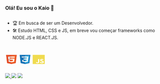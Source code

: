 ### Olá! Eu sou o Kaio 👋 
##
- 🏆 Em busca de ser um Desenvolvedor.
- 🛠 Estudo HTML, CSS e JS, em breve vou começar frameworks como NODE.JS e REACT.JS.
##
<div style="display: inline_block"><br>
  <img align="center" alt="Rafa-HTML" height="30" width="40" src="https://raw.githubusercontent.com/devicons/devicon/master/icons/html5/html5-original.svg">
  <img align="center" alt="Rafa-CSS" height="30" width="40" src="https://raw.githubusercontent.com/devicons/devicon/master/icons/css3/css3-original.svg">
  <img align="center" alt="Rafa-Js" height="30" width="40" src="https://raw.githubusercontent.com/devicons/devicon/master/icons/javascript/javascript-plain.svg">
</div>

##

<div>
    <a href="https://instagram.com/kaiofsca" target="_blank"> <img src="https://img.shields.io/badge/-Instagram-%23E4405F?style=for-the-badge&logo=instagram&logoColor=white"> </a>
    <a href="https://www.linkedin.com/in/kaio-fonseca-8b8252221/" target="_blank"> <img src="https://img.shields.io/badge/-LinkedIn-%230077B5?style=for-the-badge&logo=linkedin&logoColor=white" target="_blank"></a>
    <a href = "mailto:mkaiofonseca@gmail.com"><img src="https://img.shields.io/badge/-Gmail-%23333?style=for-the-badge&logo=gmail&logoColor=white" target="_blank"></a>
</div>
